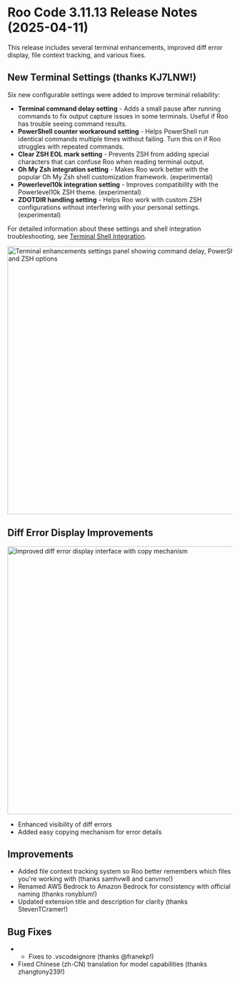# Roo Code 3.11.13 Release Notes (2025-04-11)

This release includes several terminal enhancements, improved diff error display, file context tracking, and various fixes.

## New Terminal Settings (thanks KJ7LNW!)

Six new configurable settings were added to improve terminal reliability:

*   **Terminal command delay setting** - Adds a small pause after running commands to fix output capture issues in some terminals. Useful if Roo has trouble seeing command results.
*   **PowerShell counter workaround setting** - Helps PowerShell run identical commands multiple times without failing. Turn this on if Roo struggles with repeated commands.
*   **Clear ZSH EOL mark setting** - Prevents ZSH from adding special characters that can confuse Roo when reading terminal output.
*   **Oh My Zsh integration setting** - Makes Roo work better with the popular Oh My Zsh shell customization framework. (experimental)
*   **Powerlevel10k integration setting** - Improves compatibility with the Powerlevel10k ZSH theme. (experimental)
*   **ZDOTDIR handling setting** - Helps Roo work with custom ZSH configurations without interfering with your personal settings. (experimental)

For detailed information about these settings and shell integration troubleshooting, see [Terminal Shell Integration](/features/shell-integration).

<img src="/img/v3.11.13/v3.11.13-1.png" alt="Terminal enhancements settings panel showing command delay, PowerShell counter, and ZSH options" width="600" />

## Diff Error Display Improvements

<img src="/img/v3.11.13/v3.11.13.png" alt="Improved diff error display interface with copy mechanism" width="600" />

*   Enhanced visibility of diff errors
*   Added easy copying mechanism for error details

## Improvements

*   Added file context tracking system so Roo better remembers which files you're working with (thanks samhvw8 and canvrno!)
*   Renamed AWS Bedrock to Amazon Bedrock for consistency with official naming (thanks ronyblum!)
*   Updated extension title and description for clarity (thanks StevenTCramer!)

## Bug Fixes

*   - Fixes to .vscodeignore (thanks @franekp!)
*   Fixed Chinese (zh-CN) translation for model capabilities (thanks zhangtony239!)
